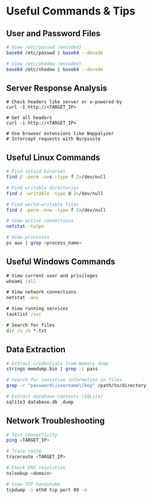 # Useful Commands & Tips

## User and Password Files

```bash
# View /etc/passwd (encoded)
base64 /etc/passwd | base64 --decode

# View /etc/shadow (encoded)
base64 /etc/shadow | base64 --decode
```

## Server Response Analysis

```text
# Check headers like server or x-powered-by
curl -I http://<TARGET_IP>

# Get all headers
curl -i http://<TARGET_IP>

# Use browser extensions like Wappalyzer
# Intercept requests with Burpsuite
```

## Useful Linux Commands

```bash
# Find setuid binaries
find / -perm -u=s -type f 2>/dev/null

# Find writable directories
find / -writable -type d 2>/dev/null

# Find world-writable files
find / -perm -o+w -type f 2>/dev/null

# View active connections
netstat -tulpn

# View processes
ps aux | grep <process_name>
```

## Useful Windows Commands

```cmd
# View current user and privileges
whoami /all

# View network connections
netstat -ano

# View running services
tasklist /svc

# Search for files
dir /s /b *.txt
```

## Data Extraction

```bash
# Extract credentials from memory dump
strings memdump.bin | grep -i pass

# Search for sensitive information in files
grep -r "password\|username\|key" /path/to/directory

# Extract database contents (SQLite)
sqlite3 database.db .dump
```

## Network Troubleshooting

```bash
# Test connectivity
ping <TARGET_IP>

# Trace route
traceroute <TARGET_IP>

# Check DNS resolution
nslookup <domain>

# View TCP handshake
tcpdump -i eth0 tcp port 80 -n
```
